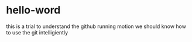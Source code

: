 # hello-word
this is a trial to understand the github running motion
we should know how to use the git intelligiently
